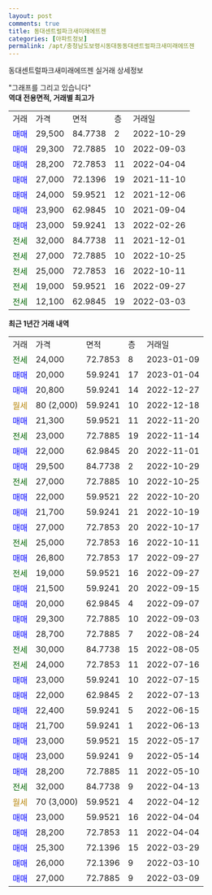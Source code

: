 ```yaml
---
layout: post
comments: true
title: 동대센트럴파크새미래에뜨젠
categories: [아파트정보]
permalink: /apt/충청남도보령시동대동동대센트럴파크새미래에뜨젠
---
```


동대센트럴파크새미래에뜨젠 실거래 상세정보

<script type="text/javascript">
  google.charts.load('current', {'packages':['line', 'corechart']});
  google.charts.setOnLoadCallback(drawChart);

  function drawChart() {
    var data = new google.visualization.DataTable();
    data.addColumn('date', '거래일');
    data.addColumn('number', "매매");
    data.addColumn('number', "전세");
    data.addColumn('number', "전매");

    data.addRows([[new Date(Date.parse("2023-01-09")), null, 24000, null], [new Date(Date.parse("2023-01-04")), 20000, null, null], [new Date(Date.parse("2022-12-27")), 20800, null, null], [new Date(Date.parse("2022-12-18")), null, null, null], [new Date(Date.parse("2022-11-20")), 21300, null, null], [new Date(Date.parse("2022-11-14")), null, 23000, null], [new Date(Date.parse("2022-11-01")), 22000, null, null], [new Date(Date.parse("2022-10-29")), 29500, null, null], [new Date(Date.parse("2022-10-25")), null, 27000, null], [new Date(Date.parse("2022-10-20")), 22000, null, null], [new Date(Date.parse("2022-10-19")), 21700, null, null], [new Date(Date.parse("2022-10-17")), 27000, null, null], [new Date(Date.parse("2022-10-11")), null, 25000, null], [new Date(Date.parse("2022-09-27")), 26800, null, null], [new Date(Date.parse("2022-09-27")), null, 19000, null], [new Date(Date.parse("2022-09-15")), 21500, null, null], [new Date(Date.parse("2022-09-07")), 20000, null, null], [new Date(Date.parse("2022-09-03")), 29300, null, null], [new Date(Date.parse("2022-08-24")), 28700, null, null], [new Date(Date.parse("2022-08-05")), null, 30000, null], [new Date(Date.parse("2022-07-16")), null, 24000, null], [new Date(Date.parse("2022-07-15")), 23000, null, null], [new Date(Date.parse("2022-07-13")), 22000, null, null], [new Date(Date.parse("2022-06-15")), 22400, null, null], [new Date(Date.parse("2022-06-13")), 21700, null, null], [new Date(Date.parse("2022-05-17")), 23000, null, null], [new Date(Date.parse("2022-05-14")), 23000, null, null], [new Date(Date.parse("2022-05-10")), 28200, null, null], [new Date(Date.parse("2022-04-13")), null, 32000, null], [new Date(Date.parse("2022-04-12")), null, null, null], [new Date(Date.parse("2022-04-04")), 23000, null, null], [new Date(Date.parse("2022-04-04")), 28200, null, null], [new Date(Date.parse("2022-03-29")), 25300, null, null], [new Date(Date.parse("2022-03-10")), 26000, null, null], [new Date(Date.parse("2022-03-09")), 27000, null, null]]);

    var options = {
      hAxis: {
        format: 'yyyy/MM/dd'
      },    
      lineWidth: 0,
      pointsVisible: true,    
      title: '최근 1년간 유형별 실거래가 분포',
      legend: { position: 'bottom' }
    };

    var formatter = new google.visualization.NumberFormat({pattern:'###,###'} );
    formatter.format(data, 1);
    formatter.format(data, 2);
    
    setTimeout(function() {
        var chart = new google.visualization.LineChart(document.getElementById('columnchart_material'));
        chart.draw(data, (options));
        document.getElementById('loading').style.display = 'none';
    }, 200);
  }
</script>


<div id="loading" style="z-index:20; display: block; margin-left: 0px">"그래프를 그리고 있습니다"</div>
<div id="columnchart_material" style="width: 95%; margin-left: 0px; display: block"></div>
<!-- contents start -->
<b>역대 전용면적, 거래별 최고가</b>
<table class="sortable">
    <tr>
      <td>거래</td>
      <td>가격</td>
      <td>면적</td>
      <td>층</td>
      <td>거래일</td>
    </tr>
        <tr>
          <td><a style="color: blue">매매</a></td>
          <td>29,500</td>
          <td>84.7738</td>
          <td>2</td>
          <td>2022-10-29</td>
        </tr>            <tr>
          <td><a style="color: blue">매매</a></td>
          <td>29,300</td>
          <td>72.7885</td>
          <td>10</td>
          <td>2022-09-03</td>
        </tr>            <tr>
          <td><a style="color: blue">매매</a></td>
          <td>28,200</td>
          <td>72.7853</td>
          <td>11</td>
          <td>2022-04-04</td>
        </tr>            <tr>
          <td><a style="color: blue">매매</a></td>
          <td>27,000</td>
          <td>72.1396</td>
          <td>19</td>
          <td>2021-11-10</td>
        </tr>            <tr>
          <td><a style="color: blue">매매</a></td>
          <td>24,000</td>
          <td>59.9521</td>
          <td>12</td>
          <td>2021-12-06</td>
        </tr>            <tr>
          <td><a style="color: blue">매매</a></td>
          <td>23,900</td>
          <td>62.9845</td>
          <td>10</td>
          <td>2021-09-04</td>
        </tr>            <tr>
          <td><a style="color: blue">매매</a></td>
          <td>23,000</td>
          <td>59.9241</td>
          <td>13</td>
          <td>2022-02-26</td>
        </tr>        
        <tr>
              <td><a style="color: darkgreen">전세</a></td>
              <td>32,000</td>
              <td>84.7738</td>
              <td>11</td>
              <td>2021-12-01</td>
            </tr>            <tr>
              <td><a style="color: darkgreen">전세</a></td>
              <td>27,000</td>
              <td>72.7885</td>
              <td>10</td>
              <td>2022-10-25</td>
            </tr>            <tr>
              <td><a style="color: darkgreen">전세</a></td>
              <td>25,000</td>
              <td>72.7853</td>
              <td>16</td>
              <td>2022-10-11</td>
            </tr>            <tr>
              <td><a style="color: darkgreen">전세</a></td>
              <td>19,000</td>
              <td>59.9521</td>
              <td>16</td>
              <td>2022-09-27</td>
            </tr>            <tr>
              <td><a style="color: darkgreen">전세</a></td>
              <td>12,100</td>
              <td>62.9845</td>
              <td>19</td>
              <td>2022-03-03</td>
            </tr>        
    
</table>

<b>최근 1년간 거래 내역</b>

<table class="sortable">
    <tr>
      <td>거래</td>
      <td>가격</td>
      <td>면적</td>
      <td>층</td>
      <td>거래일</td>
    </tr>
    <tr>
      <td><a style="color: darkgreen">전세</a></td>
      <td>24,000</td>
      <td>72.7853</td>
      <td>8</td>
      <td>2023-01-09</td>
    </tr>          <tr>
      <td><a style="color: blue">매매</a></td>
      <td>20,000</td>
      <td>59.9241</td>
      <td>17</td>
      <td>2023-01-04</td>
    </tr>          <tr>
      <td><a style="color: blue">매매</a></td>
      <td>20,800</td>
      <td>59.9241</td>
      <td>14</td>
      <td>2022-12-27</td>
    </tr>          <tr>
      <td><a style="color: darkgoldenrod">월세</a></td>
      <td>80 (2,000)</td>
      <td>59.9241</td>
      <td>10</td>
      <td>2022-12-18</td>
    </tr>          <tr>
      <td><a style="color: blue">매매</a></td>
      <td>21,300</td>
      <td>59.9521</td>
      <td>11</td>
      <td>2022-11-20</td>
    </tr>          <tr>
      <td><a style="color: darkgreen">전세</a></td>
      <td>23,000</td>
      <td>72.7885</td>
      <td>19</td>
      <td>2022-11-14</td>
    </tr>          <tr>
      <td><a style="color: blue">매매</a></td>
      <td>22,000</td>
      <td>62.9845</td>
      <td>20</td>
      <td>2022-11-01</td>
    </tr>          <tr>
      <td><a style="color: blue">매매</a></td>
      <td>29,500</td>
      <td>84.7738</td>
      <td>2</td>
      <td>2022-10-29</td>
    </tr>          <tr>
      <td><a style="color: darkgreen">전세</a></td>
      <td>27,000</td>
      <td>72.7885</td>
      <td>10</td>
      <td>2022-10-25</td>
    </tr>          <tr>
      <td><a style="color: blue">매매</a></td>
      <td>22,000</td>
      <td>59.9521</td>
      <td>22</td>
      <td>2022-10-20</td>
    </tr>          <tr>
      <td><a style="color: blue">매매</a></td>
      <td>21,700</td>
      <td>59.9241</td>
      <td>21</td>
      <td>2022-10-19</td>
    </tr>          <tr>
      <td><a style="color: blue">매매</a></td>
      <td>27,000</td>
      <td>72.7853</td>
      <td>20</td>
      <td>2022-10-17</td>
    </tr>          <tr>
      <td><a style="color: darkgreen">전세</a></td>
      <td>25,000</td>
      <td>72.7853</td>
      <td>16</td>
      <td>2022-10-11</td>
    </tr>          <tr>
      <td><a style="color: blue">매매</a></td>
      <td>26,800</td>
      <td>72.7853</td>
      <td>17</td>
      <td>2022-09-27</td>
    </tr>          <tr>
      <td><a style="color: darkgreen">전세</a></td>
      <td>19,000</td>
      <td>59.9521</td>
      <td>16</td>
      <td>2022-09-27</td>
    </tr>          <tr>
      <td><a style="color: blue">매매</a></td>
      <td>21,500</td>
      <td>59.9241</td>
      <td>20</td>
      <td>2022-09-15</td>
    </tr>          <tr>
      <td><a style="color: blue">매매</a></td>
      <td>20,000</td>
      <td>62.9845</td>
      <td>4</td>
      <td>2022-09-07</td>
    </tr>          <tr>
      <td><a style="color: blue">매매</a></td>
      <td>29,300</td>
      <td>72.7885</td>
      <td>10</td>
      <td>2022-09-03</td>
    </tr>          <tr>
      <td><a style="color: blue">매매</a></td>
      <td>28,700</td>
      <td>72.7885</td>
      <td>7</td>
      <td>2022-08-24</td>
    </tr>          <tr>
      <td><a style="color: darkgreen">전세</a></td>
      <td>30,000</td>
      <td>84.7738</td>
      <td>15</td>
      <td>2022-08-05</td>
    </tr>          <tr>
      <td><a style="color: darkgreen">전세</a></td>
      <td>24,000</td>
      <td>72.7853</td>
      <td>11</td>
      <td>2022-07-16</td>
    </tr>          <tr>
      <td><a style="color: blue">매매</a></td>
      <td>23,000</td>
      <td>59.9241</td>
      <td>10</td>
      <td>2022-07-15</td>
    </tr>          <tr>
      <td><a style="color: blue">매매</a></td>
      <td>22,000</td>
      <td>62.9845</td>
      <td>2</td>
      <td>2022-07-13</td>
    </tr>          <tr>
      <td><a style="color: blue">매매</a></td>
      <td>22,400</td>
      <td>59.9241</td>
      <td>5</td>
      <td>2022-06-15</td>
    </tr>          <tr>
      <td><a style="color: blue">매매</a></td>
      <td>21,700</td>
      <td>59.9241</td>
      <td>1</td>
      <td>2022-06-13</td>
    </tr>          <tr>
      <td><a style="color: blue">매매</a></td>
      <td>23,000</td>
      <td>59.9521</td>
      <td>15</td>
      <td>2022-05-17</td>
    </tr>          <tr>
      <td><a style="color: blue">매매</a></td>
      <td>23,000</td>
      <td>59.9241</td>
      <td>9</td>
      <td>2022-05-14</td>
    </tr>          <tr>
      <td><a style="color: blue">매매</a></td>
      <td>28,200</td>
      <td>72.7885</td>
      <td>11</td>
      <td>2022-05-10</td>
    </tr>          <tr>
      <td><a style="color: darkgreen">전세</a></td>
      <td>32,000</td>
      <td>84.7738</td>
      <td>9</td>
      <td>2022-04-13</td>
    </tr>          <tr>
      <td><a style="color: darkgoldenrod">월세</a></td>
      <td>70 (3,000)</td>
      <td>59.9521</td>
      <td>4</td>
      <td>2022-04-12</td>
    </tr>          <tr>
      <td><a style="color: blue">매매</a></td>
      <td>23,000</td>
      <td>59.9521</td>
      <td>16</td>
      <td>2022-04-04</td>
    </tr>          <tr>
      <td><a style="color: blue">매매</a></td>
      <td>28,200</td>
      <td>72.7853</td>
      <td>11</td>
      <td>2022-04-04</td>
    </tr>          <tr>
      <td><a style="color: blue">매매</a></td>
      <td>25,300</td>
      <td>72.1396</td>
      <td>15</td>
      <td>2022-03-29</td>
    </tr>          <tr>
      <td><a style="color: blue">매매</a></td>
      <td>26,000</td>
      <td>72.1396</td>
      <td>9</td>
      <td>2022-03-10</td>
    </tr>          <tr>
      <td><a style="color: blue">매매</a></td>
      <td>27,000</td>
      <td>72.7885</td>
      <td>9</td>
      <td>2022-03-09</td>
    </tr>      </table>
<!-- contents end -->    

